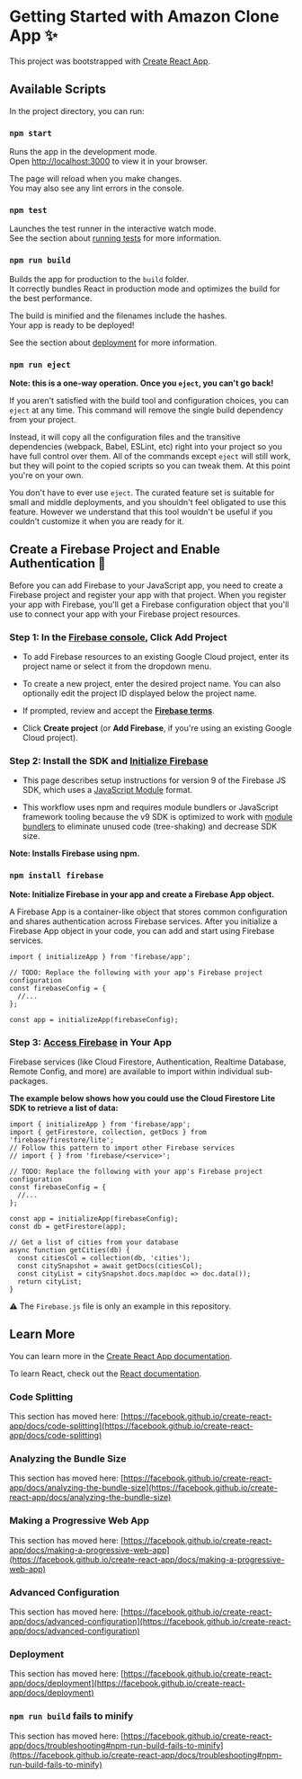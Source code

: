 # Getting Started with Amazon Clone App ✨

This project was bootstrapped with [Create React App](https://github.com/facebook/create-react-app).

## Available Scripts

In the project directory, you can run:

### `npm start`

Runs the app in the development mode.\
Open [http://localhost:3000](http://localhost:3000) to view it in your browser.

The page will reload when you make changes.\
You may also see any lint errors in the console.

### `npm test`

Launches the test runner in the interactive watch mode.\
See the section about [running tests](https://facebook.github.io/create-react-app/docs/running-tests) for more information.

### `npm run build`

Builds the app for production to the `build` folder.\
It correctly bundles React in production mode and optimizes the build for the best performance.

The build is minified and the filenames include the hashes.\
Your app is ready to be deployed!

See the section about [deployment](https://facebook.github.io/create-react-app/docs/deployment) for more information.

### `npm run eject`

**Note: this is a one-way operation. Once you `eject`, you can't go back!**

If you aren't satisfied with the build tool and configuration choices, you can `eject` at any time. This command will remove the single build dependency from your project.

Instead, it will copy all the configuration files and the transitive dependencies (webpack, Babel, ESLint, etc) right into your project so you have full control over them. All of the commands except `eject` will still work, but they will point to the copied scripts so you can tweak them. At this point you're on your own.

You don't have to ever use `eject`. The curated feature set is suitable for small and middle deployments, and you shouldn't feel obligated to use this feature. However we understand that this tool wouldn't be useful if you couldn't customize it when you are ready for it.

## Create a Firebase Project and Enable Authentication 🔐

Before you can add Firebase to your JavaScript app, you need to create a Firebase project and register your app with that project. When you register your app with Firebase, you'll get a Firebase configuration object that you'll use to connect your app with your Firebase project resources.

### **Step 1**: In the [Firebase console](https://console.firebase.google.com/?authuser=2), Click Add Project

* To add Firebase resources to an existing Google Cloud project, enter its project name or select it from the dropdown menu.

* To create a new project, enter the desired project name. You can also optionally edit the project ID displayed below the project name.

* If prompted, review and accept the [**Firebase terms**](https://firebase.google.com/terms?authuser=2).

* Click **Create project** (or **Add Firebase**, if you're using an existing Google Cloud project).

### **Step 2**: Install the SDK and [Initialize Firebase](https://firebase.google.com/docs/web/setup?authuser=2&hl=en#add-sdks-initialize)

* This page describes setup instructions for version 9 of the Firebase JS SDK, which uses a [JavaScript Module](https://developer.mozilla.org/en-US/docs/Web/JavaScript/Guide/Modules) format.

* This workflow uses npm and requires module bundlers or JavaScript framework tooling because the v9 SDK is optimized to work with [module   bundlers](https://firebase.google.com/docs/web/module-bundling?authuser=2) to eliminate unused code (tree-shaking) and decrease SDK size.

**Note: Installs Firebase using npm.**

### `npm install firebase`

**Note: Initialize Firebase in your app and create a Firebase App object.**

A Firebase App is a container-like object that stores common configuration and shares authentication across Firebase services. After you initialize a Firebase App object in your code, you can add and start using Firebase services.

```
import { initializeApp } from 'firebase/app';

// TODO: Replace the following with your app's Firebase project configuration
const firebaseConfig = {
  //...
};

const app = initializeApp(firebaseConfig);
```

### **Step 3**: [Access Firebase](https://firebase.google.com/docs/web/setup?authuser=2&hl=en#access-firebase) in Your App

Firebase services (like Cloud Firestore, Authentication, Realtime Database, Remote Config, and more) are available to import within individual sub-packages.

**The example below shows how you could use the Cloud Firestore Lite SDK to retrieve a list of data:**

```
import { initializeApp } from 'firebase/app';
import { getFirestore, collection, getDocs } from 'firebase/firestore/lite';
// Follow this pattern to import other Firebase services
// import { } from 'firebase/<service>';

// TODO: Replace the following with your app's Firebase project configuration
const firebaseConfig = {
  //...
};

const app = initializeApp(firebaseConfig);
const db = getFirestore(app);

// Get a list of cities from your database
async function getCities(db) {
  const citiesCol = collection(db, 'cities');
  const citySnapshot = await getDocs(citiesCol);
  const cityList = citySnapshot.docs.map(doc => doc.data());
  return cityList;
}
```

⚠️ The `Firebase.js` file is only an example in this repository. 

## Learn More

You can learn more in the [Create React App documentation](https://facebook.github.io/create-react-app/docs/getting-started).

To learn React, check out the [React documentation](https://reactjs.org/).

### Code Splitting

This section has moved here: [https://facebook.github.io/create-react-app/docs/code-splitting](https://facebook.github.io/create-react-app/docs/code-splitting)

### Analyzing the Bundle Size

This section has moved here: [https://facebook.github.io/create-react-app/docs/analyzing-the-bundle-size](https://facebook.github.io/create-react-app/docs/analyzing-the-bundle-size)

### Making a Progressive Web App

This section has moved here: [https://facebook.github.io/create-react-app/docs/making-a-progressive-web-app](https://facebook.github.io/create-react-app/docs/making-a-progressive-web-app)

### Advanced Configuration

This section has moved here: [https://facebook.github.io/create-react-app/docs/advanced-configuration](https://facebook.github.io/create-react-app/docs/advanced-configuration)

### Deployment

This section has moved here: [https://facebook.github.io/create-react-app/docs/deployment](https://facebook.github.io/create-react-app/docs/deployment)

### `npm run build` fails to minify

This section has moved here: [https://facebook.github.io/create-react-app/docs/troubleshooting#npm-run-build-fails-to-minify](https://facebook.github.io/create-react-app/docs/troubleshooting#npm-run-build-fails-to-minify)
